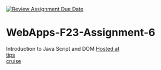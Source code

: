 [![Review Assignment Due Date](https://classroom.github.com/assets/deadline-readme-button-24ddc0f5d75046c5622901739e7c5dd533143b0c8e959d652212380cedb1ea36.svg)](https://classroom.github.com/a/b9NC0g7h)
# WebApps-F23-Assignment-6
Introduction to Java Script and DOM
[Hosted at](https://44-563-webapps-f23.github.io/44563-webapps-f23-assignment6-SaiUjwal296/author.html)
<br>
[tips](https://44-563-webapps-f23.github.io/44563-webapps-f23-assignment6-SaiUjwal296/tips.html)
<br>
[cruise](https://44-563-webapps-f23.github.io/44563-webapps-f23-assignment6-SaiUjwal296/cruise.html)

